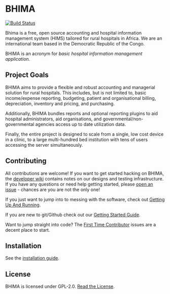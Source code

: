 BHIMA
=================

[![Build Status](https://travis-ci.org/IMA-WorldHealth/bhima.svg)](https://travis-ci.org/IMA-WorldHealth/bhima)

Bhima is a free, open source accounting and hospital information management system
(HIMS) tailored for rural hospitals in Africa.  We are an international team
based in the Democratic Republic of the Congo.

BHIMA is an acronym for _basic hospital information management application_.

Project Goals
--------------------

BHIMA aims to provide a flexible and robust accounting and managerial solution
for rural hospitals.  This includes, but is not limited to, basic income/expense
reporting, budgeting, patient and organisational billing, depreciation,
inventory and pricing, and purchasing.

Additionally, BHIMA bundles reports and optional reporting plugins to aid
hospital administrators, aid organisations, and governmental/non-governmental
agencies access up to date utilization data.

Finally, the entire project is designed to scale from a single, low cost device
in a clinic, to a large multi-hundred bed institution with tens of users
accessing the server simultaneously.

Contributing
---------------
All contributions are welcome!  If you want to get started hacking on BHIMA, the
[developer wiki](https://github.com/IMA-WorldHealth/bhima/wiki) contains notes
on our designs and testing infrastructure.  If you have any questions or need help
getting started, please [open an issue](https://github.com/IMA-WorldHealth/bhima/issues/new) -
chances are you are not the only one!

If you just want to jump into to messing with the software, check out [Getting Up And Running](https://github.com/IMA-WorldHealth/bhima/wiki/Getting-Up-and-Running).

If you are new to git/Github check out our [Getting Started Guide](https://github.com/IMA-WorldHealth/bhima/wiki/Getting-Started:-Contributing-on-Github).

Want to jump straight into code?  The [First Time Contributor](https://github.com/IMA-WorldHealth/bhima/issues?q=is%3Aissue+is%3Aopen+label%3A%22first+time+contributor%22)
issues are a decent place to start.


Installation
-------------------
See the [installation guide](./docs/INSTALL.md).

License
---------------
BHIMA is licensed under GPL-2.0.  [Read the License](./LICENSE).
